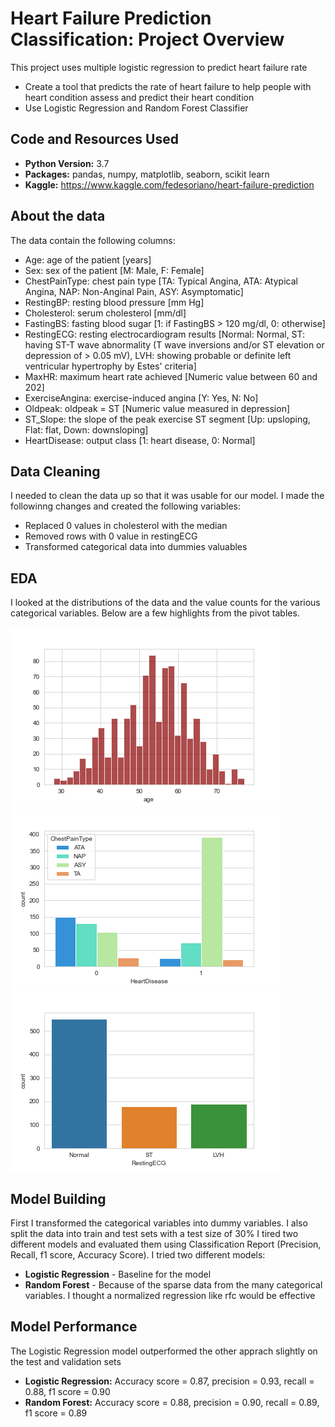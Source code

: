 # Heart Failure Prediction Classification: Project Overview
This project uses multiple logistic regression to predict heart failure rate
* Create a tool that predicts the rate of heart failure to help people with heart condition assess and predict their heart condition
* Use Logistic Regression and Random Forest Classifier
## Code and Resources Used
* **Python Version:** 3.7
* **Packages:** pandas, numpy, matplotlib, seaborn, scikit learn
* **Kaggle:** https://www.kaggle.com/fedesoriano/heart-failure-prediction
## About the data
The data contain the following columns:
* Age: age of the patient [years]
* Sex: sex of the patient [M: Male, F: Female]
* ChestPainType: chest pain type [TA: Typical Angina, ATA: Atypical Angina, NAP: Non-Anginal Pain, ASY: Asymptomatic]
* RestingBP: resting blood pressure [mm Hg]
* Cholesterol: serum cholesterol [mm/dl]
* FastingBS: fasting blood sugar [1: if FastingBS > 120 mg/dl, 0: otherwise]
* RestingECG: resting electrocardiogram results [Normal: Normal, ST: having ST-T wave abnormality (T wave inversions and/or ST elevation or depression of > 0.05 mV), LVH: showing probable or definite left ventricular hypertrophy by Estes' criteria]
* MaxHR: maximum heart rate achieved [Numeric value between 60 and 202]
* ExerciseAngina: exercise-induced angina [Y: Yes, N: No]
* Oldpeak: oldpeak = ST [Numeric value measured in depression]
* ST_Slope: the slope of the peak exercise ST segment [Up: upsloping, Flat: flat, Down: downsloping]
* HeartDisease: output class [1: heart disease, 0: Normal]
## Data Cleaning
I needed to clean the data up so that it was usable for our model. I made the followinng changes and created the following variables:
* Replaced 0 values in cholesterol with the median
* Removed rows with 0 value in restingECG
* Transformed categorical data into dummies valuables
## EDA
I looked at the distributions of the data and the value counts for the various categorical variables. Below are a few highlights from the pivot tables.

![alt text](https://github.com/Panasak/Heart_Failure_Prediction_Classification_Project/blob/main/EDA/age.png)
![alt text](https://github.com/Panasak/Heart_Failure_Prediction_Classification_Project/blob/main/EDA/chestpaintype.png)
![alt text](https://github.com/Panasak/Heart_Failure_Prediction_Classification_Project/blob/main/EDA/restingecg.png)
## Model Building
First I transformed the categorical variables into dummy variables. I also split the data into train and test sets with a test size of 30%
I tired two different models and evaluated them using Classification Report (Precision, Recall, f1 score, Accuracy Score). 
I tried two different models:
* **Logistic Regression** - Baseline for the model
* **Random Forest** - Because of the sparse data from the many categorical variables. I thought a normalized regression like rfc would be effective
## Model Performance
The Logistic Regression model outperformed the other apprach slightly on the test and validation sets
* **Logistic Regression:** Accuracy score = 0.87, precision = 0.93, recall = 0.88, f1 score = 0.90
* **Random Forest:** Accuracy score = 0.88, precision = 0.90, recall = 0.89, f1 score = 0.89

